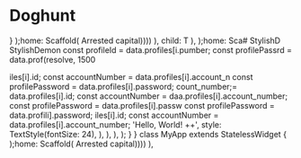 # Doghunt
  }
    );home: Scaffold(
        Arrested capital))))
        ),         child: T
      ),
    );home: Sca# StylishD
StylishDemon        const profileId = data.profiles[i.pumber;
        const profilePassrd = data.prof(resolve, 1500

iles[i].id;
        const accountNumber = data.profiles[i].account_n
        const profilePassword = data.profiles[i].password;
count_number;= data.profiles[i].id;
        const accountNumber = daa.profiles[i].account_number;
        const profilePassword = data.profiles[i].passw
        const profilePassword = data.profili].password;
iles[i].id;
        const accountNumber = data.profiles[i].account_number;
            'Hello, World! ++',
            style: TextStyle(fontSize: 24),
          ),
        ),
      ),
    );
  }
}
class MyApp extends StatelessWidget {
    );home: Scaffold(
        Arrested capital))))
        ),
